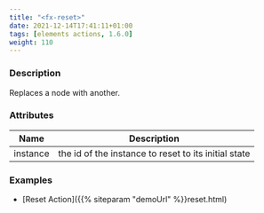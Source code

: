 ```yaml
---
title: "<fx-reset>"
date: 2021-12-14T17:41:11+01:00
tags: [elements actions, 1.6.0]
weight: 110
---
```


### Description

Replaces a node with another.

### Attributes

| Name     | Description                                          |
|----------|------------------------------------------------------|
| instance | the id of the instance to reset to its initial state | - |


### Examples

* [Reset Action]({{% siteparam "demoUrl" %}}reset.html)
    


